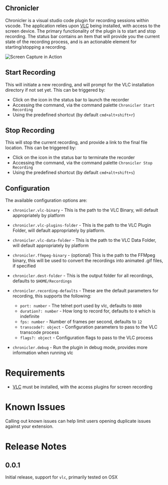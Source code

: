 Chronicler
----------------------------------

Chronicler is a visual studio code plugin for recording sessions within vscode. The application relies upon [VLC](https://www.videolan.org/vlc/) being installed, with access to the screen device.  The primary functionality of the plugin is to start and stop recording. The status bar contains an item that will provide you the current state of the recording process, and is an actionable element for starting/stopping a recording.

![Screen Capture in Action](./images/session.gif)

## Start Recording
This will initiate a new recording, and will prompt for the VLC installation directory if not set yet.  This can be triggered by:
* Click on the icon in the status bar to launch the recorder
* Accessing the command, via the command palette `Chronicler Start Recording`
* Using the predefined shortcut (by default `cmd+alt+shift+r`)

## Stop Recording 
This will stop the current recording, and provide a link to the final file location.  This can be triggered by:
* Click on the icon in the status bar to terminate the recorder
* Accessing the command, via the command palette `Chronicler Stop Recording`
* Using the predefined shortcut (by default `cmd+alt+shift+s`)

## Configuration
The available configuration options are:
* `chronicler.vlc-binary` - This is the path to the VLC Binary, will default appropriately by platform
* `chronicler.vlc-plugins-folder` - This is the path to the VLC Plugin Folder, will default appropriately by platform.
* `chronicler.vlc-data-folder` - This is the path to the VLC Data Folder, will default appropriately by platform
* `chronicler.ffmpeg-binary` - (optional) This is the path to the FFMpeg binary, this will be used to convert the recordings into animated .gif files, if specified
* `chronicler.dest-folder` - This is the output folder for all recordings, defaults to `$HOME/Recordings`
* `chronicler.recording-defaults` - These are the default parameters for recording, this supports the following:
  * `port: number` - The telnet port used by vlc, defaults to `8080`
  * `duration?: number` - How long to record for, defaults to `0` which is indefinite
  * `fps: number` - Number of frames per second, defaults to `12`
  * `transcode?: object` - Configuration parameters to pass to the VLC transcode process
  * `flags?: object` - Configuration flags to pass to the VLC process

* `chronicler.debug` - Run the plugin in debug mode, provides more information when running vlc

# Requirements

* [VLC](https://www.videolan.org/vlc/) must be installed, with the access plugins for screen recording

# Known Issues

Calling out known issues can help limit users opening duplicate issues against your extension.

# Release Notes

## 0.0.1
Initial release, support for `vlc`, primarily tested on OSX